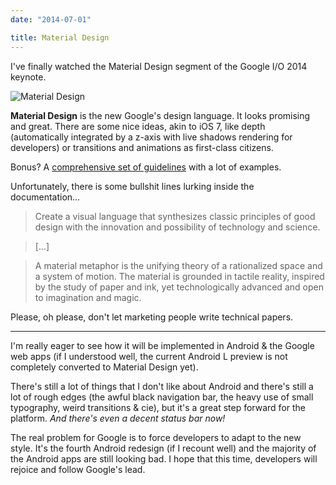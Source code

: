 ```yaml
---
date: "2014-07-01"

title: Material Design
---
```


I've finally watched the Material Design segment of the Google I/O 2014 keynote.

![Material Design][image]

**Material Design** is the new Google's design language. It looks promising and great. There are some nice ideas, akin to iOS 7, like depth (automatically integrated by a z-axis with live shadows rendering for developers) or transitions and animations as first-class citizens.

Bonus? A [comprehensive set of guidelines](http://www.google.com/design/) with a lot of examples.

Unfortunately, there is some bullshit lines lurking inside the documentation…

> Create a visual language that synthesizes classic principles of good design with the innovation and possibility of technology and science.

> […]

> A material metaphor is the unifying theory of a rationalized space and a system of motion. The material is grounded in tactile reality, inspired by the study of paper and ink, yet technologically advanced and open to imagination and magic.

Please, oh please, don't let marketing people write technical papers.

---

I'm really eager to see how it will be implemented in Android & the Google web apps (if I understood well, the current Android L preview is not completely converted to Material Design yet).

There's still a lot of things that I don't like about Android and there's still a lot of rough edges (the awful black navigation bar, the heavy use of small typography, weird transitions & cie), but it's a great step forward for the platform. _And there's even a decent status bar now!_

The real problem for Google is to force developers to adapt to the new style. It's the fourth Android redesign (if I recount well) and the majority of the Android apps are still looking bad. I hope that this time, developers will rejoice and follow Google's lead.


[image]: /images/posts/2014-07-01-material-design.png

